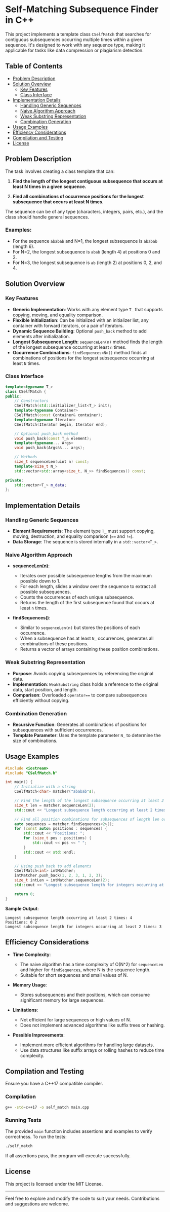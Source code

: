 # Self-Matching Subsequence Finder in C++

This project implements a template class `CSelfMatch` that searches for contiguous subsequences occurring multiple times within a given sequence. It's designed to work with any sequence type, making it applicable for tasks like data compression or plagiarism detection.

## Table of Contents

- [Problem Description](#problem-description)
- [Solution Overview](#solution-overview)
    - [Key Features](#key-features)
    - [Class Interface](#class-interface)
- [Implementation Details](#implementation-details)
    - [Handling Generic Sequences](#handling-generic-sequences)
    - [Naive Algorithm Approach](#naive-algorithm-approach)
    - [Weak Substring Representation](#weak-substring-representation)
    - [Combination Generation](#combination-generation)
- [Usage Examples](#usage-examples)
- [Efficiency Considerations](#efficiency-considerations)
- [Compilation and Testing](#compilation-and-testing)
- [License](#license)

## Problem Description

The task involves creating a class template that can:

1. **Find the length of the longest contiguous subsequence that occurs at least N times in a given sequence.**

2. **Find all combinations of occurrence positions for the longest subsequence that occurs at least N times.**

The sequence can be of any type (characters, integers, pairs, etc.), and the class should handle general sequences.

### Examples:

- For the sequence `ababab` and N=1, the longest subsequence is `ababab` (length 6).
- For N=2, the longest subsequence is `abab` (length 4) at positions 0 and 2.
- For N=3, the longest subsequence is `ab` (length 2) at positions 0, 2, and 4.

## Solution Overview

### Key Features

- **Generic Implementation**: Works with any element type `T_` that supports copying, moving, and equality comparison.
- **Flexible Initialization**: Can be initialized with an initializer list, any container with forward iterators, or a pair of iterators.
- **Dynamic Sequence Building**: Optional `push_back` method to add elements after initialization.
- **Longest Subsequence Length**: `sequenceLen(n)` method finds the length of the longest subsequence occurring at least `n` times.
- **Occurrence Combinations**: `findSequences<N>()` method finds all combinations of positions for the longest subsequence occurring at least `N` times.

### Class Interface

```cpp
template<typename T_>
class CSelfMatch {
public:
    // Constructors
    CSelfMatch(std::initializer_list<T_> init);
    template<typename Container>
    CSelfMatch(const Container& container);
    template<typename Iterator>
    CSelfMatch(Iterator begin, Iterator end);

    // Optional push_back method
    void push_back(const T_& element);
    template<typename... Args>
    void push_back(Args&&... args);

    // Methods
    size_t sequenceLen(uint n) const;
    template<size_t N_>
    std::vector<std::array<size_t, N_>> findSequences() const;

private:
    std::vector<T_> m_data;
};
```

## Implementation Details

### Handling Generic Sequences

- **Element Requirements**: The element type `T_` must support copying, moving, destruction, and equality comparison (`==` and `!=`).
- **Data Storage**: The sequence is stored internally in a `std::vector<T_>`.

### Naive Algorithm Approach

- **sequenceLen(n)**:
    - Iterates over possible subsequence lengths from the maximum possible down to 1.
    - For each length, slides a window over the sequence to extract all possible subsequences.
    - Counts the occurrences of each unique subsequence.
    - Returns the length of the first subsequence found that occurs at least `n` times.

- **findSequences<N>()**:
    - Similar to `sequenceLen(n)` but stores the positions of each occurrence.
    - When a subsequence has at least `N_` occurrences, generates all combinations of these positions.
    - Returns a vector of arrays containing these position combinations.

### Weak Substring Representation

- **Purpose**: Avoids copying subsequences by referencing the original data.
- **Implementation**: `WeakSubstring` class holds a reference to the original data, start position, and length.
- **Comparison**: Overloaded `operator==` to compare subsequences efficiently without copying.

### Combination Generation

- **Recursive Function**: Generates all combinations of positions for subsequences with sufficient occurrences.
- **Template Parameter**: Uses the template parameter `N_` to determine the size of combinations.

## Usage Examples

```cpp
#include <iostream>
#include "CSelfMatch.h"

int main() {
    // Initialize with a string
    CSelfMatch<char> matcher("ababab"s);

    // Find the length of the longest subsequence occurring at least 2 times
    size_t len = matcher.sequenceLen(2);
    std::cout << "Longest subsequence length occurring at least 2 times: " << len << std::endl;

    // Find all position combinations for subsequences of length len occurring at least 2 times
    auto sequences = matcher.findSequences<2>();
    for (const auto& positions : sequences) {
        std::cout << "Positions: ";
        for (size_t pos : positions) {
            std::cout << pos << " ";
        }
        std::cout << std::endl;
    }

    // Using push_back to add elements
    CSelfMatch<int> intMatcher;
    intMatcher.push_back(1, 2, 3, 1, 2, 3);
    size_t intLen = intMatcher.sequenceLen(2);
    std::cout << "Longest subsequence length for integers occurring at least 2 times: " << intLen << std::endl;

    return 0;
}
```

**Sample Output**:

```
Longest subsequence length occurring at least 2 times: 4
Positions: 0 2
Longest subsequence length for integers occurring at least 2 times: 3
```

## Efficiency Considerations

- **Time Complexity**:
    - The naive algorithm has a time complexity of O(N^2) for `sequenceLen` and higher for `findSequences`, where N is the sequence length.
    - Suitable for short sequences and small values of N.

- **Memory Usage**:
    - Stores subsequences and their positions, which can consume significant memory for large sequences.

- **Limitations**:
    - Not efficient for large sequences or high values of N.
    - Does not implement advanced algorithms like suffix trees or hashing.

- **Possible Improvements**:
    - Implement more efficient algorithms for handling large datasets.
    - Use data structures like suffix arrays or rolling hashes to reduce time complexity.

## Compilation and Testing

Ensure you have a C++17 compatible compiler.

### Compilation

```bash
g++ -std=c++17 -o self_match main.cpp
```

### Running Tests

The provided `main` function includes assertions and examples to verify correctness. To run the tests:

```bash
./self_match
```

If all assertions pass, the program will execute successfully.

## License

This project is licensed under the MIT License.

---

Feel free to explore and modify the code to suit your needs. Contributions and suggestions are welcome.
